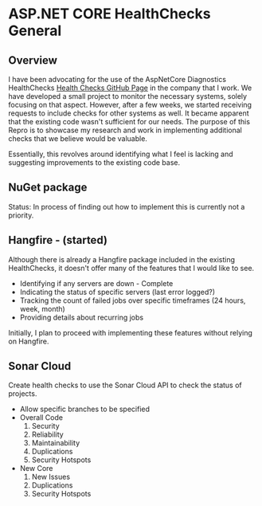 # ASP.NET CORE HealthChecks General

## Overview

I have been advocating for the use of the AspNetCore Diagnostics HealthChecks [Health Checks GitHub Page](https://github.com/Xabaril/AspNetCore.Diagnostics.HealthChecks) in the company that I work. We have developed a small project to monitor the necessary systems, solely focusing on that aspect. However, after a few weeks, we started receiving requests to include checks for other systems as well. It became apparent that the existing code wasn't sufficient for our needs. The purpose of this Repro is to showcase my research and work in implementing additional checks that we believe would be valuable.

Essentially, this revolves around identifying what I feel is lacking and suggesting improvements to the existing code base.

## NuGet package

Status: In process of finding out how to implement this is currently not a priority.

## Hangfire - (started)

Although there is already a Hangfire package included in the existing HealthChecks, it doesn't offer many of the features that I would like to see.

* Identifying if any servers are down - Complete
* Indicating the status of specific servers (last error logged?)
* Tracking the count of failed jobs over specific timeframes (24 hours, week, month)
* Providing details about recurring jobs

Initially, I plan to proceed with implementing these features without relying on Hangfire.

## Sonar Cloud

Create health checks to use the Sonar Cloud API to check the status of projects.

* Allow specific branches to be specified
* Overall Code
    1. Security
    2. Reliability
    3. Maintainability
    4. Duplications
    5. Security Hotspots
* New Core
    1. New Issues
    2. Duplications
    3. Security Hotspots
